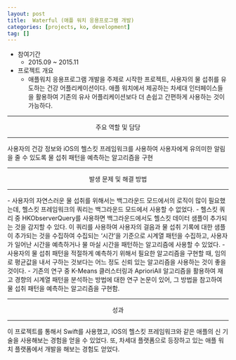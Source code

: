 ```yaml
---
layout: post
title:  Waterful (애플 워치 응용프로그램 개발)
categories: [projects, ko, development]
tag: []
---
```


- 참여기간
  - 2015.09 ~ 2015.11
- 프로젝트 개요
  - 애플워치 응용프로그램 개발을 주제로 시작한 프로젝트, 사용자의 물 섭취를 유도하는 건강 어플리케이션이다. 애플 워치에서 제공하는 차세대 인터페이스들을 활용하여 기존의 유사 어플리케이션보다 더 손쉽고 간편하게 사용하는 것이 가능하다.

<hr/>
<center>주요 역할 및 담당</center>
<hr/>
사용자의 건강 정보와 iOS의 헬스킷 프레임워크를 사용하여 사용자에게 유의미한 알림을 줄 수 있도록 물 섭취 패턴을 예측하는 알고리즘을 구현

<hr/>
<center>발생 문제 및 해결 방법</center>
<hr/>
- 사용자의 자연스러운 물 섭취를 위해서는 백그라운드 모드에서의 로직이 많이 필요했는데, 헬스킷 프레임워크의 쿼리는 백그라운드 모드에서 사용할 수 없었다. 
  - 헬스킷 쿼리 중 HKObserverQuery를 사용하면 백그라운드에서도 헬스킷 데이터 샘플이 추가되는 것을 감지할 수 있다. 이 쿼리를 사용하여 사용자의 걸음과 물 섭취 기록에 대한 샘플이 추가되는 것을 수집하여 수집되는 ‘시간’을 기준으로 시계열 패턴을 수집하고, 사용자가 일어난 시간을 예측하거나 물 마실 시간을 패턴하는 알고리즘에 사용할 수 있었다.
- 사용자의 물 섭취 패턴을 적절하게 예측하기 위해서 필요한 알고리즘을 구현할 때, 임의로 평균값을 내서 구하는 것보다는 어느 정도 신뢰 있는 알고리즘을 사용하는 것이 좋을 것이다.
  - 기존의 연구 중 K-Means 클러스터링과 AprioriAll 알고리즘을 활용하여 재고 경향의 시계열 패턴을 분석하는 방법에 대한 연구 논문이 있어, 그 방법을 참고하여 물 섭취 패턴을 예측하는 알고리즘을 구현함.

<hr/>
<center>성과</center>
<hr/>
이 프로젝트를 통해서 Swift를 사용했고, iOS의 헬스킷 프레임워크와 같은 애플의 신 기술을 사용해보는 경험을 얻을 수 있었다. 또, 차세대  플랫폼으로 등장하고 있는 애플 워치 플랫폼에서 개발을 해보는 경험도 얻었다.